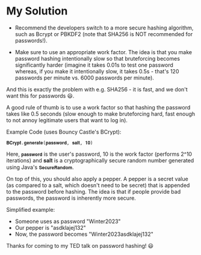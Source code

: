 # My Solution

- Recommend the developers switch to a more secure hashing algorithm, such as Bcrypt or PBKDF2 (note that SHA256 is NOT recommended for passwords!).

- Make sure to use an appropriate work factor. The idea is that you make password hashing intentionally slow so that bruteforcing becomes significantly harder (imagine it takes 0.01s to test one password whereas, if you make it intentionally slow, it takes 0.5s - that's 120 passwords per minute vs. 6000 passwords per minute). 

And this is exactly the problem with e.g. SHA256 - it is fast, and we don't want this for passwords 😃.

A good rule of thumb is to use a work factor so that hashing the password takes like 0.5 seconds (slow enough to make bruteforcing hard, fast enough to not annoy legitimate users that want to log in).

Example Code (uses Bouncy Castle's BCrypt):

`𝐁𝐂𝐫𝐲𝐩𝐭.𝐠𝐞𝐧𝐞𝐫𝐚𝐭𝐞(𝐩𝐚𝐬𝐬𝐰𝐨𝐫𝐝, 𝐬𝐚𝐥𝐭, 𝟏𝟎)`

Here, `𝐩𝐚𝐬𝐬𝐰𝐨𝐫𝐝` is the user's password, 10 is the work factor (performs 2^10 iterations) and 𝐬𝐚𝐥𝐭 is a cryptographically secure random number generated using Java's `𝐒𝐞𝐜𝐮𝐫𝐞𝐑𝐚𝐧𝐝𝐨𝐦`.

On top of this, you should also apply a pepper. A pepper is a secret value (as compared to a salt, which doesn't need to be secret) that is appended to the password before hashing. The idea is that if people provide bad passwords, the password is inherently more secure.

Simplified example:

- Someone uses as password "Winter2023"
- Our pepper is "asdklajej132"
- Now, the password becomes "Winter2023asdklajej132"

Thanks for coming to my TED talk on password hashing! 😃 
